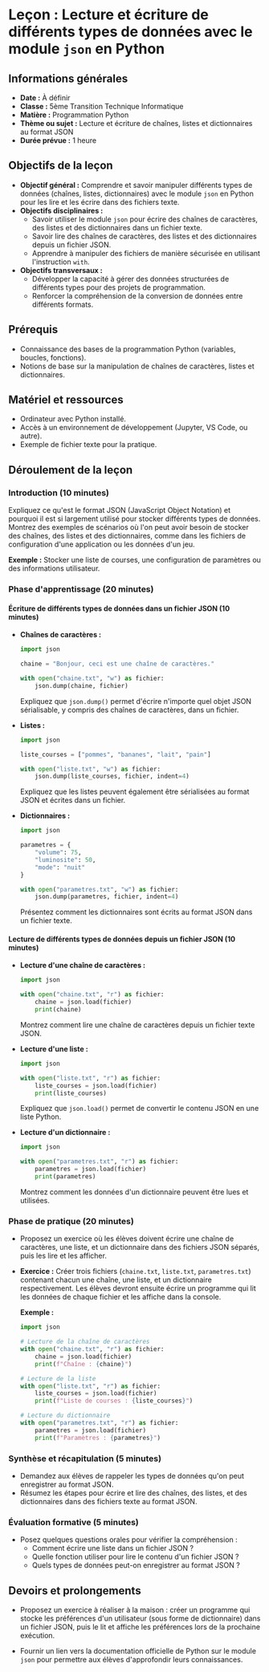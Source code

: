 # Leçon : Lecture et écriture de différents types de données avec le module `json` en Python

## Informations générales

- **Date :** À définir
- **Classe :** 5ème Transition Technique Informatique
- **Matière :** Programmation Python
- **Thème ou sujet :** Lecture et écriture de chaînes, listes et dictionnaires au format JSON
- **Durée prévue :** 1 heure

## Objectifs de la leçon

- **Objectif général :** Comprendre et savoir manipuler différents types de données (chaînes, listes, dictionnaires) avec le module `json` en Python pour les lire et les écrire dans des fichiers texte.
- **Objectifs disciplinaires :**
  - Savoir utiliser le module `json` pour écrire des chaînes de caractères, des listes et des dictionnaires dans un fichier texte.
  - Savoir lire des chaînes de caractères, des listes et des dictionnaires depuis un fichier JSON.
  - Apprendre à manipuler des fichiers de manière sécurisée en utilisant l'instruction `with`.
- **Objectifs transversaux :**
  - Développer la capacité à gérer des données structurées de différents types pour des projets de programmation.
  - Renforcer la compréhension de la conversion de données entre différents formats.

## Prérequis

- Connaissance des bases de la programmation Python (variables, boucles, fonctions).
- Notions de base sur la manipulation de chaînes de caractères, listes et dictionnaires.

## Matériel et ressources

- Ordinateur avec Python installé.
- Accès à un environnement de développement (Jupyter, VS Code, ou autre).
- Exemple de fichier texte pour la pratique.

## Déroulement de la leçon

### Introduction (10 minutes)

Expliquez ce qu'est le format JSON (JavaScript Object Notation) et pourquoi il est si largement utilisé pour stocker différents types de données. Montrez des exemples de scénarios où l'on peut avoir besoin de stocker des chaînes, des listes et des dictionnaires, comme dans les fichiers de configuration d'une application ou les données d'un jeu.

**Exemple :** Stocker une liste de courses, une configuration de paramètres ou des informations utilisateur.

### Phase d'apprentissage (20 minutes)

#### Écriture de différents types de données dans un fichier JSON (10 minutes)

- **Chaînes de caractères :**
  ```python
  import json
  
  chaine = "Bonjour, ceci est une chaîne de caractères."
  
  with open("chaine.txt", "w") as fichier:
      json.dump(chaine, fichier)
  ```
  Expliquez que `json.dump()` permet d'écrire n'importe quel objet JSON sérialisable, y compris des chaînes de caractères, dans un fichier.

- **Listes :**
  ```python
  import json
  
  liste_courses = ["pommes", "bananes", "lait", "pain"]
  
  with open("liste.txt", "w") as fichier:
      json.dump(liste_courses, fichier, indent=4)
  ```
  Expliquez que les listes peuvent également être sérialisées au format JSON et écrites dans un fichier.

- **Dictionnaires :**
  ```python
  import json
  
  parametres = {
      "volume": 75,
      "luminosite": 50,
      "mode": "nuit"
  }
  
  with open("parametres.txt", "w") as fichier:
      json.dump(parametres, fichier, indent=4)
  ```
  Présentez comment les dictionnaires sont écrits au format JSON dans un fichier texte.

#### Lecture de différents types de données depuis un fichier JSON (10 minutes)

- **Lecture d'une chaîne de caractères :**
  ```python
  import json
  
  with open("chaine.txt", "r") as fichier:
      chaine = json.load(fichier)
      print(chaine)
  ```
  Montrez comment lire une chaîne de caractères depuis un fichier texte JSON.

- **Lecture d'une liste :**
  ```python
  import json
  
  with open("liste.txt", "r") as fichier:
      liste_courses = json.load(fichier)
      print(liste_courses)
  ```
  Expliquez que `json.load()` permet de convertir le contenu JSON en une liste Python.

- **Lecture d'un dictionnaire :**
  ```python
  import json
  
  with open("parametres.txt", "r") as fichier:
      parametres = json.load(fichier)
      print(parametres)
  ```
  Montrez comment les données d'un dictionnaire peuvent être lues et utilisées.

### Phase de pratique (20 minutes)

- Proposez un exercice où les élèves doivent écrire une chaîne de caractères, une liste, et un dictionnaire dans des fichiers JSON séparés, puis les lire et les afficher.
- **Exercice :** Créer trois fichiers (`chaine.txt`, `liste.txt`, `parametres.txt`) contenant chacun une chaîne, une liste, et un dictionnaire respectivement. Les élèves devront ensuite écrire un programme qui lit les données de chaque fichier et les affiche dans la console.

  **Exemple :**
  ```python
  import json
  
  # Lecture de la chaîne de caractères
  with open("chaine.txt", "r") as fichier:
      chaine = json.load(fichier)
      print(f"Chaîne : {chaine}")
  
  # Lecture de la liste
  with open("liste.txt", "r") as fichier:
      liste_courses = json.load(fichier)
      print(f"Liste de courses : {liste_courses}")
  
  # Lecture du dictionnaire
  with open("parametres.txt", "r") as fichier:
      parametres = json.load(fichier)
      print(f"Paramètres : {parametres}")
  ```

### Synthèse et récapitulation (5 minutes)

- Demandez aux élèves de rappeler les types de données qu'on peut enregistrer au format JSON.
- Résumez les étapes pour écrire et lire des chaînes, des listes, et des dictionnaires dans des fichiers texte au format JSON.

### Évaluation formative (5 minutes)

- Posez quelques questions orales pour vérifier la compréhension :
  - Comment écrire une liste dans un fichier JSON ?
  - Quelle fonction utiliser pour lire le contenu d'un fichier JSON ?
  - Quels types de données peut-on enregistrer au format JSON ?

## Devoirs et prolongements

- Proposez un exercice à réaliser à la maison : créer un programme qui stocke les préférences d'un utilisateur (sous forme de dictionnaire) dans un fichier JSON, puis le lit et affiche les préférences lors de la prochaine exécution.

- Fournir un lien vers la documentation officielle de Python sur le module `json` pour permettre aux élèves d'approfondir leurs connaissances.